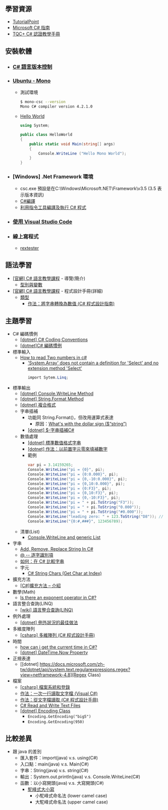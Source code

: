 ## 學習資源
- [TutorialPoint](https://www.tutorialspoint.com/csharp)
- [Microsoft C# 指南](https://docs.microsoft.com/zh-tw/dotnet/csharp/index)
- [TQC+ C# 認證教學手冊](https://tqcplus-csharp-ebook.readbook.tw/)

## 安裝軟體
- ### [C# 語言版本控制](https://docs.microsoft.com/zh-tw/dotnet/csharp/language-reference/configure-language-version)
- ### [Ubuntu - Mono](https://www.mono-project.com/download/stable/#download-lin-ubuntu)
  - 測試環境
    ```bash
    $ mono-csc --version
    Mono C# compiler version 4.2.1.0
    ```
  - [Hello World](https://www.mono-project.com/docs/getting-started/mono-basics/)
    ```csharp
    using System;

    public class HelloWorld
    {
        public static void Main(string[] args)
        {
            Console.WriteLine ("Hello Mono World");
        }
    }
    ```
- ### [Windows] .Net Framework 環境
  - csc.exe 預設是在C:\Windows\Microsoft.NET\Framework\v3.5 (3.5 表示版本資訊)
  - [C#編譯](https://dotblogs.com.tw/eternaltung/2010/01/07/12890)
  - [利用指令工具編譯及執行 C# 程式](https://tqcplus-csharp-ebook.readbook.tw/csharp-and-tools.html)
- ### [使用 Visual Studio Code](https://visualstudio.microsoft.com/downloads/)
- ### 線上寫程式
  - [rextester](https://rextester.com/l/csharp_online_compiler)

## 語法學習
- [[官網] C# 語言教學課程](https://docs.microsoft.com/zh-tw/dotnet/csharp/tour-of-csharp/) - 導覽(簡介)
   - [型別與變數](https://docs.microsoft.com/zh-tw/dotnet/csharp/tour-of-csharp/types-and-variables)
- [[官網] C# 語言教學課程](https://docs.microsoft.com/zh-tw/dotnet/csharp/programming-guide/) - 程式設計手冊(詳細)
   - [類型](https://docs.microsoft.com/zh-tw/dotnet/csharp/programming-guide/types/)
     - [作法：將字串轉換為數值 (C# 程式設計指南)](https://docs.microsoft.com/zh-tw/dotnet/csharp/programming-guide/types/how-to-convert-a-string-to-a-number)

## 主題學習
- C# 編碼慣例
  - [[dotnet] C# Coding Conventions](https://docs.microsoft.com/en-us/dotnet/csharp/programming-guide/inside-a-program/coding-conventions)
  - [[dotnet]C# 編碼慣例](https://docs.microsoft.com/zh-tw/dotnet/csharp/programming-guide/inside-a-program/coding-conventions)
- 標準輸入
  - [How to read Two numbers in c#](https://stackoverflow.com/questions/27589159/how-to-read-two-numbers-in-c-sharp)
    - ['System.Array' does not contain a definition for 'Select' and no extension method 'Select'](https://social.msdn.microsoft.com/Forums/vstudio/en-US/f62a3690-702a-4e92-a076-9d50d4a334c0)
      ```C#
      import Sytem.Linq;
      ```
- 標準輸出
  - [[dotnet] Console.WriteLine Method](https://docs.microsoft.com/zh-tw/dotnet/api/system.console.writeline?view=netframework-4.8)
  - [[dotnet] String.Format Method](https://docs.microsoft.com/zh-tw/dotnet/api/system.string.format?view=netframework-4.8#Starting)
  - [[dotnet] 複合格式](https://docs.microsoft.com/zh-tw/dotnet/standard/base-types/composite-formatting)
  - 字串插補
    - 功能同 String.Format()，但改用運算式表達
      - 原因：[What's with the dollar sign ($“string”) ](https://stackoverflow.com/questions/32878549/whats-with-the-dollar-sign-string)
    - [[dotnet] $-字串插補C#](https://docs.microsoft.com/zh-tw/dotnet/csharp/language-reference/tokens/interpolated?view=netframework-4.8)
  - 數值處理
    - [[dotnet] 標準數值格式字串](https://docs.microsoft.com/zh-tw/dotnet/standard/base-types/standard-numeric-format-strings)
    - [[dotnet] 作法：以前置字元零來填補數字](https://docs.microsoft.com/zh-tw/dotnet/standard/base-types/how-to-pad-a-number-with-leading-zeros)
    - 範例
      ```c#
      var pi = 3.14159265;
      Console.WriteLine("pi = {0}", pi);
      Console.WriteLine("pi = {0:0.000}", pi);
      Console.WriteLine("pi = {0,-10:0.000}", pi);
      Console.WriteLine("pi = {0,10:0.000}", pi);
      Console.WriteLine("pi = {0:F3}", pi);
      Console.WriteLine("pi = {0,10:F3}", pi);
      Console.WriteLine("pi = {0,-10:F3}", pi);
      Console.WriteLine("pi = " + pi.ToString("F3"));
      Console.WriteLine("pi = " + pi.ToString("0.000"));
      Console.WriteLine("pi = " + pi.ToString("#0.000"));
      Console.WriteLine("leading zero: " + 123.ToString("D8")); // width:8
      Console.WriteLine("{0:#,###}", 123456789);
      ```
  - 清單(List)
    - [Console.WriteLine and generic List](https://stackoverflow.com/questions/52927/console-writeline-and-generic-list)
- 字串
  - [Add, Remove, Replace String In C#](https://www.c-sharpcorner.com/UploadFile/mahesh/add-remove-replace-strings-in-C-Sharp/)
  - [@ -- 逐字識別項](https://docs.microsoft.com/zh-tw/dotnet/csharp/language-reference/tokens/verbatim?view=netframework-4.8)
  - [如何：在 C# 比較字串](https://docs.microsoft.com/zh-tw/dotnet/csharp/how-to/compare-strings)
  - 字元
    - [C# String Chars (Get Char at Index)](https://www.dotnetperls.com/string-char)
- 擴充方法
  - [[C#]擴充方法 – 介紹](https://kw0006667.wordpress.com/2013/05/29/c%E6%93%B4%E5%85%85%E6%96%B9%E6%B3%95-%E4%BB%8B%E7%B4%B9/)
- 數學(Math)
  - [Is there an exponent operator in C#?](https://stackoverflow.com/questions/3034604/is-there-an-exponent-operator-in-c)
- 語言整合查詢(LINQ)
  - [[wiki] 語言整合查詢(LINQ)](https://zh.wikipedia.org/wiki/%E8%AF%AD%E8%A8%80%E9%9B%86%E6%88%90%E6%9F%A5%E8%AF%A2)
- 例外處理
  - [[dotnet] 例外狀況的最佳做法](https://docs.microsoft.com/zh-tw/dotnet/standard/exceptions/best-practices-for-exceptions)
- 多維度陣列
  - [[csharp] 多維陣列 (C# 程式設計手冊)](https://docs.microsoft.com/zh-tw/dotnet/csharp/programming-guide/arrays/multidimensional-arrays)
- 時間
  - [how can i get the current time in C#?](https://stackoverflow.com/questions/10374089/how-can-i-get-the-current-time-in-c)
  - [[dotnet] DateTime.Now Property](https://docs.microsoft.com/zh-tw/dotnet/api/system.datetime.now?view=netframework-4.8)
- 正規表達
  - [[dotnet] https://docs.microsoft.com/zh-tw/dotnet/api/system.text.regularexpressions.regex?view=netframework-4.8](Regex Class)
- 檔案
  - [[csharp] 檔案系統和登錄](https://docs.microsoft.com/zh-tw/dotnet/csharp/programming-guide/file-system/)
  - [作法：一次一行讀取文字檔 (Visual C#)](https://docs.microsoft.com/zh-tw/dotnet/csharp/programming-guide/file-system/how-to-read-a-text-file-one-line-at-a-time)
  - [作法：從文字檔讀取 (C# 程式設計手冊)](https://docs.microsoft.com/zh-tw/dotnet/csharp/programming-guide/file-system/how-to-read-from-a-text-file)
  - [C# Read and Write Text Files](https://www.arclab.com/en/kb/csharp/read-write-text-file-ansi-utf8-unicode.html)
  - [[dotnet] Encoding Class](https://docs.microsoft.com/zh-tw/dotnet/api/system.text.encoding?view=netframework-4.8)
    - ```Encoding.GetEncoding("big5")```
    - ```Encoding.GetEncoding(950)```

## 比較差異
- 跟 java 的差別
  - 匯入套件：import(java) v.s. using(C#)
  - 入口點：main(java) v.s. Main(C#)
  - 字串：String(java) v.s. string(C#)
  - 輸出：System.out.println(java) v.s. Console.WriteLine(C#)
  - 函數：以小寫開頭(java) v.s. 大寫開頭(C#)
    - [駝峰式大小寫](https://zh.wikipedia.org/wiki/%E9%A7%9D%E5%B3%B0%E5%BC%8F%E5%A4%A7%E5%B0%8F%E5%AF%AB)
      - 小駝峰式命名法 (lower camel case)
      - 大駝峰式命名法 (upper camel case)
